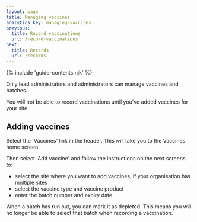 ```yaml
---
layout: page
title: Managing vaccines
analytics_key: managing-vaccines
previous:
  title: Record vaccinations
  url: /record-vaccinations
next:
  title: Records
  url: /records
---
```


{% include 'guide-contents.njk' %}

Only lead administrators and administrators can manage vaccines and batches.

You will not be able to record vaccinations until you've added vaccines for your site. 

## Adding vaccines

Select the 'Vaccines' link in the header. This will take you to the Vaccines home screen. 

Then select 'Add vaccine' and follow the instructions on the next screens to:

- select the site where you want to add vaccines, if your organisation has multiple sites
- select the vaccine type and vaccine product
- enter the batch number and expiry date

When a batch has run out, you can mark it as depleted. This means you will no longer be able to select that batch when recording a vaccination.
